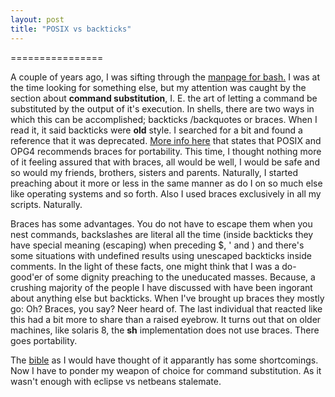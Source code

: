 ```yaml
---
layout: post
title: "POSIX vs backticks"
---
```


================

A couple of years ago, I was sifting through the <a target="_blank" href="http://linux.die.net/man/1/bash">manpage for bash.</a> I was at the time looking for something else, but my attention was caught by the section about <b>command substitution</b>, I. E. the art of letting a command be substituted by the output of it's execution. In shells, there are two ways in which this can be accomplished; backticks /backquotes or braces. When I read it, it said backticks were <b>old</b> style. I searched for a bit and found a reference that it was deprecated. <a href="http://publib.boulder.ibm.com/infocenter/systems/index.jsp?topic=/com.ibm.aix.baseadmn/doc/baseadmndita/korn_shell_comm_sub.htm">More info here</a> that states that POSIX and OPG4 recommends braces for portability. This time, I thought nothing more of it feeling assured that with braces, all would be well, I would be safe and so would my friends, brothers, sisters and parents. Naturally, I started preaching about it more or less in the same manner as do I on so much else like operating systems and so forth. Also I used braces exclusively in all my scripts. Naturally.

Braces has some advantages. You do not have to escape them when you nest commands, backslashes are literal all the time (inside backticks they have special meaning (escaping) when preceding $, ' and \) and there's some situations with undefined results using unescaped backticks inside comments. In the light of these facts, one might think that I was a do-good'er of some dignity preaching to the uneducated masses. Because, a crushing majority of the people I have discussed with have been ingorant about anything else but backticks. When I've brought up braces they mostly go: Oh? Braces, you say? Neer heard of. The last individual that reacted like this had a bit more to share than a raised eyebrow. It turns out that on older machines, like solaris 8, the <b>sh</b> implementation does not use braces. There goes portability.

The <a href="http://www.unix.org/single_unix_specification/">bible</a> as I would have thought of it apparantly has some shortcomings. 
Now I have to ponder my weapon of choice for command substitution. As it wasn't enough with eclipse vs netbeans stalemate.